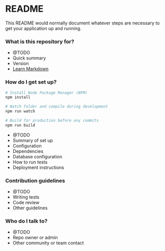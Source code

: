 # README #

This README would normally document whatever steps are necessary to get your application up and running.

### What is this repository for? ###

* @TODO
* Quick summary
* Version
* [Learn Markdown](https://bitbucket.org/tutorials/markdowndemo)

### How do I get set up? ###
```bash
# Install Node Package Manager (NPM)
npm install

# Watch folder and compile during development
npm run watch

# Build for production before any commits
npm run build
```
* @TODO
* Summary of set up
* Configuration
* Dependencies
* Database configuration
* How to run tests
* Deployment instructions

### Contribution guidelines ###

* @TODO
* Writing tests
* Code review
* Other guidelines

### Who do I talk to? ###

* @TODO
* Repo owner or admin
* Other community or team contact